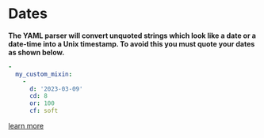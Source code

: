 <!--
id: dates
tags: ''
-->

# Dates

**The YAML parser will convert unquoted strings which look like a date or a date-time into a Unix timestamp. To avoid this you must quote your dates as shown below.**

```yaml
-
  my_custom_mixin:
    -
      d: '2023-03-09'
      cd: 8
      or: 100
      cf: soft
```

[learn more](https://symfony.com/doc/current/components/yaml.html#date-handling)
